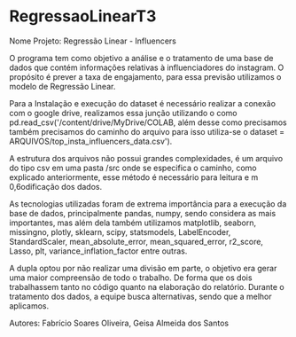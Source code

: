# RegressaoLinearT3

Nome Projeto: Regressão Linear - Influencers 

O programa tem como objetivo a análise e o tratamento de uma base de dados que contém informações relativas à influenciadores do instagram. O propósito é prever a taxa de engajamento, para essa previsão utilizamos o modelo de Regressão Linear. 

Para a Instalação e execução do dataset é necessário realizar a conexão com o google drive, realizamos essa junção utilizando o como pd.read_csv('/content/drive/MyDrive/COLAB,  além desse como precisamos também precisamos do caminho do arquivo para isso utiliza-se o dataset = ARQUIVOS/top_insta_influencers_data.csv').

A estrutura dos arquivos não possui grandes complexidades, é um arquivo do tipo csv em uma pasta /src onde se especifica o caminho, como explicado anteriormente, esse método é necessário para leitura e  m
0,6odificação dos dados.

As tecnologias utilizadas foram de extrema importância para a execução da base de dados, principalmente pandas, numpy, sendo considera as mais importantes, mas além dela também utilizamos matplotlib, seaborn, missingno, plotly, sklearn, scipy, statsmodels, LabelEncoder, StandardScaler, mean_absolute_error, mean_squared_error, r2_score,  Lasso, plt, variance_inflation_factor entre outras. 


A dupla optou por não realizar uma divisão em parte, o objetivo era gerar uma maior compreensão de todo o trabalho. De forma que  os dois trabalhassem tanto no código quanto na elaboração do relatório. Durante o tratamento dos dados, a equipe busca alternativas, sendo que a melhor aplicamos.  

Autores: Fabrício Soares Oliveira, Geisa Almeida dos Santos
